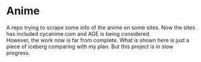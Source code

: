 # Anime
A repo trying to scrape some info of the anime on some sites.
Now the sites has included cycanime.com and AGE is being considered.  
However, the work now is far from complete. What is shown here is just a piece of iceberg comparing with my plan. But this project is in slow progress.
